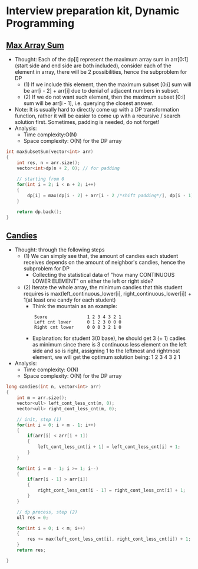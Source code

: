 # Interview preparation kit, Dynamic Programming

## [Max Array Sum](https://www.hackerrank.com/challenges/max-array-sum/problem?h_l=interview&playlist_slugs%5B%5D=interview-preparation-kit&playlist_slugs%5B%5D=dynamic-programming)

* Thought: Each of the dp[i] represent the maximum array sum in arr[0:1] (start side and end side are both included), consider each of the element in array, there will be 2 possibilities, hence the subproblem for DP
    * (1) If we include this element, then the maximum subset [0:i] sum will be arr[i - 2] + arr[i] due to denial of adjacent numbers in subset.
    * (2) If we do not want such element, then the maximum subset [0:i] sum will be arr[i - 1], i.e. querying the closest answer.
* Note: It is usually hard to directly come up with a DP transformation function, rather it will be easier to come up with a recursive / search solution first. Sometimes, padding is needed, do not forget!
* Analysis: 
    * Time complexity:O(N)
    * Space complexity: O(N) for the DP array
```cpp
int maxSubsetSum(vector<int> arr) 
{
    int res, n = arr.size();
    vector<int>dp(n + 2, 0); // for padding
    
    // starting from 0
    for(int i = 2; i < n + 2; i++)
    {
        dp[i] = max(dp[i - 2] + arr[i - 2 /*shift padding*/], dp[i - 1]);
    }

    return dp.back();
}

```

## [Candies](https://www.hackerrank.com/challenges/candies/problem?h_l=interview&playlist_slugs%5B%5D=interview-preparation-kit&playlist_slugs%5B%5D=dynamic-programming)

* Thought: through the following steps 
    * (1) We can simply see that, the amount of candies each student receives depends on the amount of neighbor's candies, hence the subproblem for DP
        * Collecting the statistical data of "how many CONTINUOUS LOWER ELEMENT" on either the left or right side?
    * (2) Iterate the whole array, the minimum candies that this student requires is max(left_continuous_lower[i], right_continuous_lower[i]) + 1(at least one candy for each student)
        * Think the mountain as an example: 
        ```
            Score               1 2 3 4 3 2 1
            Left cnt lower      0 1 2 3 0 0 0
            Right cnt lower     0 0 0 3 2 1 0
        ```
        * Explanation: for student 3(0 base), he should get 3 (+ 1) cadies as minimum since there is 3 continuous less element on the left side and so is right, assigning 1 to the leftmost and rightmost element, we will get the optimum solution being: 1 2 3 4 3 2 1
* Analysis: 
    * Time complexity: O(N)
    * Space complexity: O(N) for the DP array
```cpp
long candies(int n, vector<int> arr) 
{
    int m = arr.size();
    vector<ull> left_cont_less_cnt(m, 0);
    vector<ull> right_cont_less_cnt(m, 0);

    // init, step (1)
    for(int i = 0; i < m - 1; i++)
    {
        if(arr[i] < arr[i + 1])
        {
            left_cont_less_cnt[i + 1] = left_cont_less_cnt[i] + 1;
        }
    }

    for(int i = m - 1; i >= 1; i--)
    {
        if(arr[i - 1] > arr[i])
        {
            right_cont_less_cnt[i - 1] = right_cont_less_cnt[i] + 1;
        }
    }

    // dp process, step (2)
    ull res = 0;

    for(int i = 0; i < m; i++)
    {
        res += max(left_cont_less_cnt[i], right_cont_less_cnt[i]) + 1;
    }
    return res;

}

```